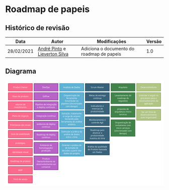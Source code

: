 # Roadmap de papeis


## Histórico de revisão

| Data       | Autor                                        | Modificações                      | Versão |
| ---------- | -------------------------------------------- | --------------------------------- | ------ |
| 28/02/2021 | [André Pinto](https://github.com/andrelucax) e [Lieverton Silva](https://github.com/lievertom) | Adiciona o documento do roadmap de papeis | 1.0    |

## Diagrama

![roadmap_de_papeis](../assets/img/roadmap-papel.png)